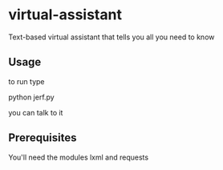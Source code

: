 # virtual-assistant
Text-based virtual assistant that tells you all you need to know

## Usage
to run type

  python jerf.py

you can talk to it

## Prerequisites
You'll need the modules lxml and requests

